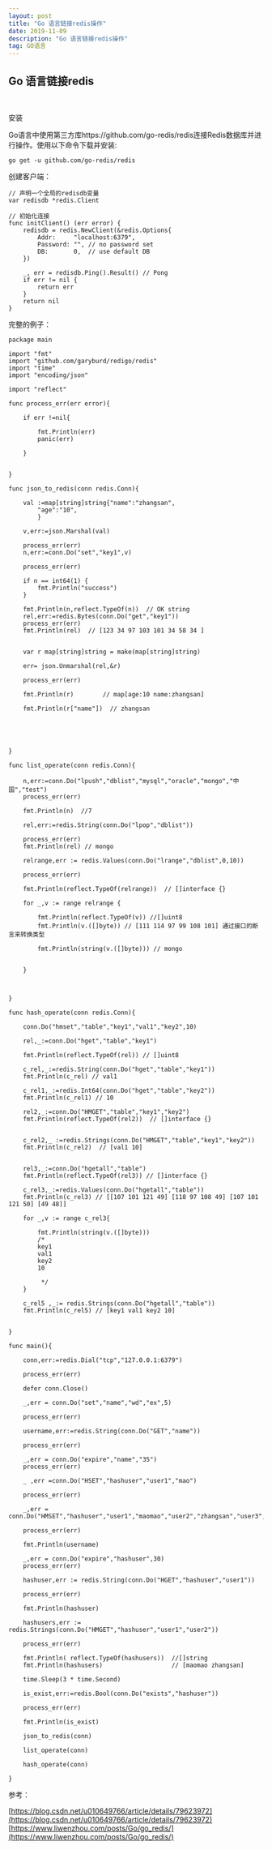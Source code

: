 ```yaml
---
layout: post
title: "Go 语言链接redis操作"
date: 2019-11-09 
description: "Go 语言链接redis操作"
tag: GO语言
---   
```

  


## Go 语言链接redis

<br> 


安装

Go语言中使用第三方库https://github.com/go-redis/redis连接Redis数据库并进行操作。使用以下命令下载并安装:

	go get -u github.com/go-redis/redis


创建客户端：

	// 声明一个全局的redisdb变量
	var redisdb *redis.Client

	// 初始化连接
	func initClient() (err error) {
		redisdb = redis.NewClient(&redis.Options{
			Addr:     "localhost:6379",
			Password: "", // no password set
			DB:       0,  // use default DB
		})

		_, err = redisdb.Ping().Result() // Pong 
		if err != nil {
			return err
		}
		return nil
	}
	
完整的例子：


	package main

	import "fmt"
	import "github.com/garyburd/redigo/redis"
	import "time"
	import "encoding/json"

	import "reflect"

	func process_err(err error){

		if err !=nil{

			fmt.Println(err)
			panic(err)

		}


	}

	func json_to_redis(conn redis.Conn){

		val :=map[string]string{"name":"zhangsan",
			"age":"10",
			}

		v,err:=json.Marshal(val)

		process_err(err)
		n,err:=conn.Do("set","key1",v)

		process_err(err)

		if n == int64(1) {
			fmt.Println("success")
		}

		fmt.Println(n,reflect.TypeOf(n))  // OK string
		rel,err:=redis.Bytes(conn.Do("get","key1"))
		process_err(err)
		fmt.Println(rel)  // [123 34 97 103 101 34 58 34 ]


		var r map[string]string = make(map[string]string)

		err= json.Unmarshal(rel,&r)

		process_err(err)

		fmt.Println(r)        // map[age:10 name:zhangsan]

		fmt.Println(r["name"])  // zhangsan





	}

	func list_operate(conn redis.Conn){

		n,err:=conn.Do("lpush","dblist","mysql","oracle","mongo","中国","test")
		process_err(err)

		fmt.Println(n)  //7

		rel,err:=redis.String(conn.Do("lpop","dblist"))

		process_err(err)
		fmt.Println(rel) // mongo

		relrange,err := redis.Values(conn.Do("lrange","dblist",0,10))

		process_err(err)

		fmt.Println(reflect.TypeOf(relrange))  // []interface {}

		for _,v := range relrange {

			fmt.Println(reflect.TypeOf(v)) //[]uint8
			fmt.Println(v.([]byte)) // [111 114 97 99 108 101] 通过接口的断言来转换类型

			fmt.Println(string(v.([]byte))) // mongo


		}



	}

	func hash_operate(conn redis.Conn){

		conn.Do("hmset","table","key1","val1","key2",10)

		rel,_:=conn.Do("hget","table","key1")

		fmt.Println(reflect.TypeOf(rel)) // []uint8

		c_rel,_:=redis.String(conn.Do("hget","table","key1"))
		fmt.Println(c_rel) // val1

		c_rel1,_:=redis.Int64(conn.Do("hget","table","key2"))
		fmt.Println(c_rel1) // 10

		rel2,_:=conn.Do("HMGET","table","key1","key2")
		fmt.Println(reflect.TypeOf(rel2))  // []interface {}


		c_rel2,_ :=redis.Strings(conn.Do("HMGET","table","key1","key2"))
		fmt.Println(c_rel2)  // [val1 10]


		rel3,_:=conn.Do("hgetall","table")
		fmt.Println(reflect.TypeOf(rel3)) // []interface {}

		c_rel3,_:=redis.Values(conn.Do("hgetall","table"))
		fmt.Println(c_rel3) // [[107 101 121 49] [118 97 108 49] [107 101 121 50] [49 48]]

		for _,v := range c_rel3{

			fmt.Println(string(v.([]byte)))
			/*
			key1
			val1
			key2
			10

			 */
		}

		c_rel5 ,_:= redis.Strings(conn.Do("hgetall","table"))
		fmt.Println(c_rel5) // [key1 val1 key2 10]


	}

	func main(){

		conn,err:=redis.Dial("tcp","127.0.0.1:6379")

		process_err(err)

		defer conn.Close()

		_,err = conn.Do("set","name","wd","ex",5)

		process_err(err)

		username,err:=redis.String(conn.Do("GET","name"))

		process_err(err)

		_,err = conn.Do("expire","name","35")
		process_err(err)

		_ ,err =conn.Do("HSET","hashuser","user1","mao")

		process_err(err)

		_,err = conn.Do("HMSET","hashuser","user1","maomao","user2","zhangsan","user3","wangwu")

		process_err(err)

		fmt.Println(username)

		_,err = conn.Do("expire","hashuser",30)
		process_err(err)

		hashuser,err := redis.String(conn.Do("HGET","hashuser","user1"))

		process_err(err)

		fmt.Println(hashuser)

		hashusers,err := redis.Strings(conn.Do("HMGET","hashuser","user1","user2"))

		process_err(err)

		fmt.Println( reflect.TypeOf(hashusers))  //[]string
		fmt.Println(hashusers)                   // [maomao zhangsan]

		time.Sleep(3 * time.Second)

		is_exist,err:=redis.Bool(conn.Do("exists","hashuser"))

		process_err(err)

		fmt.Println(is_exist)

		json_to_redis(conn)

		list_operate(conn)

		hash_operate(conn)

	}	
	
	
	
参考：


[https://blog.csdn.net/u010649766/article/details/79623972](https://blog.csdn.net/u010649766/article/details/79623972)	
[https://www.liwenzhou.com/posts/Go/go_redis/](https://www.liwenzhou.com/posts/Go/go_redis/)

